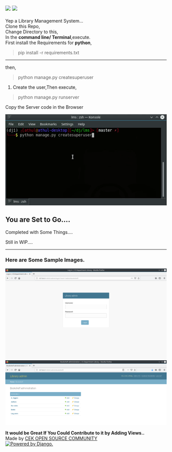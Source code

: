 ![](https://img.shields.io/badge/PRs%20-Welcome-green.svg)
![](https://img.shields.io/badge/Created%20With%20%E2%9D%A4%EF%B8%8F-CEK%20Open%20Source%20Community-green.svg)    
-----
Yep a Library Management System...  
Clone this Repo,  
Change Directory to this,  
In the **command line/ Terminal**,execute.   
First install the Requirements for **python**,
>pip install -r requirements.txt
----------  
then,
>python manage.py createsuperuser  

1. Create the user,Then execute,  
>python manage.py runserver   

Copy the Server code in the Browser   

![](/assets/ezgif.com-video-to-gif.gif)   

## You are Set to Go....

Completed with Some Things....

Still in WIP....     

-----
### Here are Some Sample Images.
![Log In Page](/assets/log_in.png)
![Manager Page](/assets/shelf1.png)

__It would be Great If You Could Contribute to it by Adding Views..__     
Made by [CEK OPEN SOURCE COMMUNITY](https://github.com/cek-open-source-club)    
<a href="http://www.djangoproject.com/"><img src="https://www.djangoproject.com/m/img/badges/djangopowered126x54.gif" border="0" alt="Powered by Django." title="Powered by Django." /></a>   

